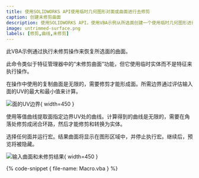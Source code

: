 ```yaml
---
title: 使用SOLIDWORKS API使用临时几何图形对面或曲面进行去修剪
caption: 创建未修剪曲面
description: 使用SOLIDWORKS API，使用VBA示例从所选面创建一个使用临时几何图形进行未修剪（恢复）的曲面
image: untrimmed-surface.png
labels: [修剪,曲线,未修剪]
---
```

此VBA示例通过执行未修剪操作来恢复所选面的曲面。

此命令类似于特征管理器中的“未修剪曲面”功能，但它使用临时实体而不是特征来执行操作。

在操作中使用的复制曲面是无限的，需要修剪才能形成面。所需边界通过评估输入面的UV的最大和最小值来计算。

![面的UV边界](face-uv.svg){ width=450 }

使用等值曲线提取面指定边界UV处的曲线。计算得到的曲线是无限的，需要在角落处修剪成闭合环路，然后才能修剪和转换为实体。

选择任何面并运行宏。结果曲面将显示在图形区域中，并停止执行宏。继续后，预览将被隐藏。

![输入曲面和未修剪结果](untrimmed-surface.png){ width=450 }

{% code-snippet { file-name: Macro.vba } %}